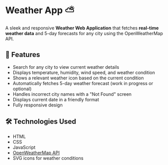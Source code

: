 # Weather App ⛅

A sleek and responsive **Weather Web Application** that fetches **real-time weather data** and 5-day forecasts for any city using the OpenWeatherMap API.

## 📝 Features

- Search for any city to view current weather details  
- Displays temperature, humidity, wind speed, and weather condition  
- Shows a relevant weather icon based on the current condition  
- Automatically fetches 5-day weather forecast (work in progress or optional)  
- Handles incorrect city names with a "Not Found" screen  
- Displays current date in a friendly format  
- Fully responsive design  

## 🛠️ Technologies Used

- HTML  
- CSS  
- JavaScript  
- [OpenWeatherMap API](https://openweathermap.org/api)  
- SVG icons for weather conditions
